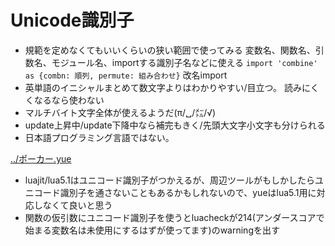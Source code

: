 # Unicode識別子

- 規範を定めなくてもいいくらいの狭い範囲で使ってみる
  変数名、関数名、引数名、モジュール名、importする識別子名などに使える
  `import 'combine' as {combn: 順列, permute: 組み合わせ}` 改名import
- 英単語のイニシャルまとめて数文字よりはわかりやすい/目立つ。
  読みにくくなるなら使わない
- マルチバイト文字全体が使えるようだ(π/␣/㍍/√)
- update上昇中/update下降中なら補完もきく/先頭大文字小文字も分けられる
- 日本語プログラミング言語ではない。

[../ポーカー.yue](../ポーカー.yue)

- luajit/lua5.1はユニコード識別子がつかえるが、周辺ツールがもしかしたらユニコード識別子を通さないこともあるかもしれないので、yueはlua5.1用に対応しなくて良いと思う
- 関数の仮引数にユニコード識別子を使うとluacheckが214(アンダースコアで始まる変数名は未使用にするはずが使ってます)のwarningを出す
